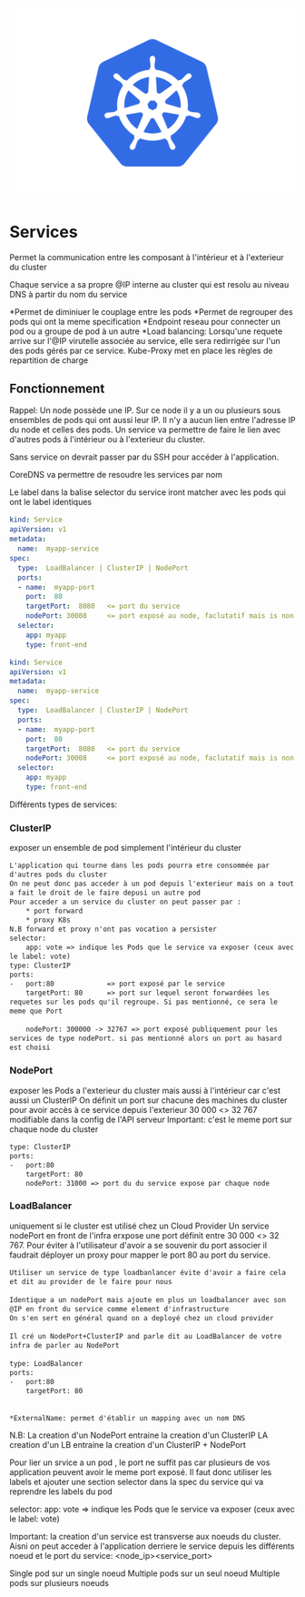 ![K8s logo](k8s/k8s-logo.svg)

# Services

Permet la communication entre les composant à l'intérieur et à l'exterieur du cluster

Chaque service a sa propre @IP interne au cluster qui est resolu au niveau DNS à partir du nom du service

*Permet de diminiuer le couplage entre les pods
*Permet de regrouper des pods qui ont la meme specification
*Endpoint reseau pour connecter un pod ou a groupe de pod à un autre
*Load balancing: Lorsqu'une requete arrive sur l'@IP virutelle associée au service, elle sera redirrigée sur l'un des pods gérés par ce service. Kube-Proxy met en place les règles de repartition de charge

## Fonctionnement

Rappel: Un node possède une IP. Sur ce node il y a un ou plusieurs sous ensembles de pods qui ont aussi leur IP.
Il n'y a aucun lien entre l'adresse IP du node et celles des pods.
Un service va permettre de faire le lien avec d'autres pods à l'intérieur ou à l'exterieur du cluster.

Sans service on devrait passer par du SSH pour accéder à l'application.

CoreDNS va permettre de resoudre les services par nom

Le label dans la balise selector du service iront matcher avec les pods qui ont le label identiques

```yaml
kind: Service
apiVersion: v1
metadata:
  name:  myapp-service
spec:
  type:  LoadBalancer | ClusterIP | NodePort
  ports:
  - name:  myapp-port
    port:  80
    targetPort:  8080   <= port du service 
    nodePort: 30008     <= port exposé au node, faclutatif mais is non precise alors premier du range 
  selector:
    app: myapp
    type: front-end
```

```yaml
kind: Service
apiVersion: v1
metadata:
  name:  myapp-service
spec:
  type:  LoadBalancer | ClusterIP | NodePort
  ports:
  - name:  myapp-port
    port:  80
    targetPort:  8080   <= port du service 
    nodePort: 30008     <= port exposé au node, faclutatif mais is non precise alors premier du range 
  selector:
    app: myapp
    type: front-end
```

Différents types de services:

### ClusterIP

exposer un ensemble de pod simplement l'intérieur du cluster

    L'application qui tourne dans les pods pourra etre consommée par d'autres pods du cluster
    On ne peut donc pas acceder à un pod depuis l'exterieur mais on a tout a fait le droit de le faire depusi un autre pod
    Pour acceder a un service du cluster on peut passer par :
        * port forward
        * proxy K8s
    N.B forward et proxy n'ont pas vocation a persister
    selector:
        app: vote => indique les Pods que le service va exposer (ceux avec le label: vote)
    type: ClusterIP
    ports:
    -	port:80 			=> port exposé par le service
        targetPort: 80		=> port sur lequel seront forwardées les requetes sur les pods qu'il regroupe. Si pas mentionné, ce sera le meme que Port

        nodePort: 300000 -> 32767 => port exposé publiquement pour les services de type nodePort. si pas mentionné alors un port au hasard est choisi
    
    


### NodePort

exposer les Pods a l'exterieur du cluster mais aussi à l'intérieur car c'est aussi un ClusterIP
    On définit un port sur chacune des machines du cluster pour avoir accès à ce service depuis l'exterieur
    30 000 <> 32 767 modifiable dans la config de l'API serveur
    Important: c'est le meme port sur chaque node du cluster
    
    type: ClusterIP
    ports:
    -	port:80 			
        targetPort: 80		
        nodePort: 31000 => port du du service expose par chaque node
	
	
	
### LoadBalancer

uniquement si le cluster est utilisé chez un Cloud Provider 
    Un service nodePort en front de l'infra erxpose une port définit entre  30 000 <> 32 767.
    Pour éviter à l'utilisateur d'avoir a se souvenir du port associer il faudrait déployer un proxy pour mapper le port 80 au port du service.
    
    Utiliser un service de type loadbanlancer évite d'avoir a faire cela et dit au provider de le faire pour nous

    Identique a un nodePort mais ajoute en plus un loadbalancer avec son @IP en front du service comme element d'infrastructure
    On s'en sert en général quand on a deployé chez un cloud provider

    Il cré un NodePort+ClusterIP and parle dit au LoadBalancer de votre infra de parler au NodePort
    
    type: LoadBalancer
    ports:
    -	port:80 			
        targetPort: 80
	
	
	*ExternalName: permet d'établir un mapping avec un nom DNS

N.B: 
La creation d'un NodePort entraine la creation d'un ClusterIP
LA creation d'un LB entraine la creation d'un ClusterIP + NodePort

Pour lier un srvice a un pod , le port ne suffit pas car plusieurs de vos application peuvent avoir le meme port exposé.
Il faut donc utiliser les labels et ajouter une section selector dans la spec du service qui va reprendre les labels du pod


selector:
			app: vote 			=> indique les Pods que le service va exposer (ceux avec le label: vote)



Important: la creation d'un service est transverse aux noeuds du cluster.
Aisni on peut acceder à l'application derriere le service depuis les différents noeud et le port du service: <node_ip><service_port>

Single pod sur un single noeud
Multiple pods sur un seul noeud
Multiple pods sur plusieurs noeuds 
